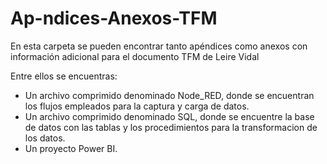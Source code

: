 # Ap-ndices-Anexos-TFM
En esta carpeta se pueden encontrar tanto apéndices como anexos con información adicional para el documento TFM de Leire Vidal

Entre ellos se encuentras:
* Un archivo comprimido denominado Node_RED, donde se encuentran los flujos empleados para la captura y carga de datos.
* Un archivo comprimido denominado SQL, donde se encuentre la base de datos con las tablas y los procedimientos para la transformacion de los datos.
* Un proyecto Power BI.

